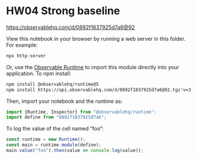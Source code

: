 # HW04 Strong baseline

https://observablehq.com/d/0892f1837925d7a6@92

View this notebook in your browser by running a web server in this folder. For
example:

~~~sh
npx http-server
~~~

Or, use the [Observable Runtime](https://github.com/observablehq/runtime) to
import this module directly into your application. To npm install:

~~~sh
npm install @observablehq/runtime@5
npm install https://api.observablehq.com/d/0892f1837925d7a6@92.tgz?v=3
~~~

Then, import your notebook and the runtime as:

~~~js
import {Runtime, Inspector} from "@observablehq/runtime";
import define from "0892f1837925d7a6";
~~~

To log the value of the cell named “foo”:

~~~js
const runtime = new Runtime();
const main = runtime.module(define);
main.value("foo").then(value => console.log(value));
~~~
